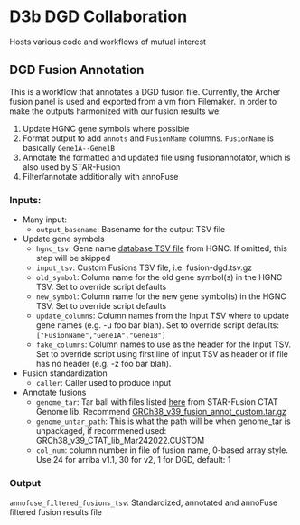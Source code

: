 # D3b DGD Collaboration

Hosts various code and workflows of mutual interest

## DGD Fusion Annotation
This is a workflow that annotates a DGD fusion file.
Currently, the Archer fusion panel is used and exported from a vm from Filemaker.
In order to make the outputs harmonized with our fusion results we:
1. Update HGNC gene symbols where possible
1. Format output to add `annots` and `FusionName` columns. `FusionName` is basically `Gene1A--Gene1B`
1. Annotate the formatted and updated file using fusionannotator, which is also used by STAR-Fusion
1. Filter/annotate additionally with annoFuse

### Inputs:
 - Many input:
   - `output_basename`: Basename for the output TSV file
 - Update gene symbols
   - `hgnc_tsv`: Gene name [database TSV file](https://ftp.ebi.ac.uk/pub/databases/genenames/hgnc/tsv/hgnc_complete_set.txt) from HGNC.
  If omitted, this step will be skipped
   - `input_tsv`: Custom Fusions TSV file, i.e. fusion-dgd.tsv.gz
   - `old_symbol`: Column name for the old gene symbol(s) in the HGNC TSV. Set to override script defaults
   - `new_symbol`: Column name for the new gene symbol(s) in the HGNC TSV. Set to override script defaults
   - `update_columns`: Column names from the Input TSV where to update gene names (e.g. -u foo bar blah). Set to override script defaults: `["FusionName","Gene1A","Gene1B"]`
   - `fake_columns`: Column names to use as the header for the Input TSV. Set to override script using first line of Input TSV as header or if file has no header (e.g. -z foo bar blah). 
 - Fusion standardization
   - `caller`: Caller used to produce input
 - Annotate fusions
   - `genome_tar`: Tar ball with files listed [here](https://github.com/FusionAnnotator/FusionAnnotator/blob/9cd889a87c838243555f14beabfc677f539084a3/FusionAnnotator#L85-L95) from STAR-Fusion CTAT Genome lib. Recommend [GRCh38_v39_fusion_annot_custom.tar.gz](https://cavatica.sbgenomics.com/u/kfdrc-harmonization/kf-references/files/63cff818facdd82011c8d6fe/)
   - `genome_untar_path`: This is what the path will be when genome_tar is unpackaged, if recommened used: GRCh38_v39_CTAT_lib_Mar242022.CUSTOM
   - `col_num`: column number in file of fusion name, 0-based array style. Use 24 for arriba v1.1, 30 for v2, 1 for DGD, default: 1

### Output
`annofuse_filtered_fusions_tsv`: Standardized, annotated and annoFuse filtered fusion results file